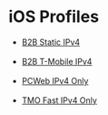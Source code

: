 <h1>iOS Profiles</h1>
<ul>
    <a href="B2B Static IPV4.mobileconfig"><li>B2B Static IPv4</li></a>
    <br>
    <a href="B2B Tmobile IPV4.mobileconfig"><li>B2B T-Mobile IPv4</li></a>
    <br>
    <a href="PCWeb IPv4 Only.mobileconfig"><li>PCWeb IPv4 Only</li></a>
    <br>
    <a href="TMO Fast IPv4 Only.mobileconfig"><li>TMO Fast IPv4 Only</li></a>
    <br>
</ul>
